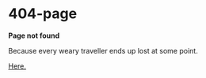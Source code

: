 # 404-page
**Page not found**

Because every weary traveller ends up lost at some point.

<a href="https://0ctavia.github.io/404-page/"> Here.</a>

